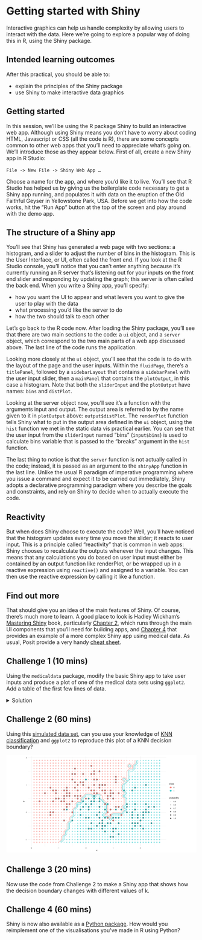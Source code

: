# Getting started with Shiny

Interactive graphics can help us handle complexity by allowing users to interact with the data. Here we're going to explore a popular way of doing this in R, using the Shiny package.

## Intended learning outcomes
After this practical, you should be able to:
* explain the principles of the Shiny package
* use Shiny to make interactive data graphics

## Getting started

In this session, we’ll be using the R package Shiny to build an interactive web app. Although using Shiny means you don’t have to worry about coding HTML, Javascript or CSS (all the code is R), there are some concepts common to other web apps that you’ll need to appreciate what’s going on. We’ll introduce those as they appear below. First of all, create a new Shiny app in R Studio:

```File -> New File -> Shiny Web App …```

Choose a name for the app, and where you’d like it to live. You’ll see that R Studio has helped us by giving us the boilerplate code necessary to get a Shiny app running, and populates it with data on the eruption of the Old Faithful Geyser in Yellowstone Park, USA. Before we get into how the code works, hit the “Run App” button at the top of the screen and play around with the demo app.

## The structure of a Shiny app

You’ll see that Shiny has generated a web page with two sections: a histogram, and a slider to adjust the number of bins in the histogram. This is the User Interface, or UI, often called the front end. If you look at the R Studio console, you’ll notice that you can’t enter anything because it’s currently running an R server that’s listening out for your inputs on the front end slider and responding by updating the graph; this server is often called the back end. When you write a Shiny app, you’ll specify:

* how you want the UI to appear and what levers you want to give the user to play with the data
* what processing you’d like the server to do
* how the two should talk to each other

Let’s go back to the R code now. After loading the Shiny package, you’ll see that there are two main sections to the code: a `ui` object, and a `server` object, which correspond to the two main parts of a web app discussed above. The last line of the code runs the application.

Looking more closely at the `ui` object, you’ll see that the code is to do with the layout of the page and the user inputs. Within the `fluidPage`, there’s a `titlePanel`, followed by a `sidebarLayout` that contains a `sidebarPanel` with the user input slider, then a `mainPanel` that contains the `plotOutput`, in this case a histogram. Note that both the `sliderInput` and the `plotOutput` have names: `bins` and `distPlot`.

Looking at the server object now, you’ll see it’s a function with the arguments input and output. The output area is referred to by the name given to it in `plotOutput` above: `output$distPlot`. The `renderPlot` function tells Shiny what to put in the output area defined in the `ui` object, using the `hist` function we met in the static data vis practical earlier. You can see that the user input from the `sliderInput` named “bins” (`input$bins`) is used to calculate bins variable that is passed to the “breaks” argument in the `hist` function.

The last thing to notice is that the `server` function is not actually called in the code; instead, it is passed as an argument to the `shinyApp` function in the last line. Unlike the usual R paradigm of imperative programming where you issue a command and expect it to be carried out immediately, Shiny adopts a declarative programming paradigm where you describe the  goals and constraints, and rely on Shiny to decide when to actually execute the code.

## Reactivity

But when does Shiny choose to execute the code? Well, you’ll have noticed that the histogram updates every time you move the slider; it reacts to user input. This is a principle called “reactivity” that is common in web apps: Shiny chooses to recalculate the outputs whenever the input changes. This means that any calculations you do based on user input must either be contained by an output function like renderPlot, or be wrapped up in a reactive expression using `reactive()` and assigned to a variable. You can then use the reactive expression by calling it like a function.

## Find out more

That should give you an idea of the main features of Shiny. Of course, there’s much more to learn. A good place to look is Hadley Wickham’s [Mastering Shiny](https://mastering-shiny.org/index.html) book, particularly [Chapter 2](https://mastering-shiny.org/basic-ui.html), which runs through the main UI components that you’ll need for building apps, and [Chapter 4](https://mastering-shiny.org/basic-case-study.html) that provides an example of a more complex Shiny app using medical data. As usual, Posit provide a very handy [cheat sheet](https://rstudio.github.io/cheatsheets/html/shiny.html).

## Challenge 1 (10 mins)
Using the `medicaldata` package, modify the basic Shiny app to take user inputs and produce a plot of one of the medical data sets using `ggplot2`. Add a table of the first few lines of data.

<details>
<summary>Solution</summary>

```R
library(shiny)
library(medicaldata)
library(ggplot2)

# Define UI for application that draws a histogram
ui <- fluidPage(

    # Application title
    titlePanel("Baseline polyp count in males and females"),

    # Flexible fluid row with narrow column for slider input for number of bins 
    fluidRow(
        column(width=4,
            sliderInput("bins",
                        "Number of bins:",
                        min = 1,
                        max = 50,
                        value = 30)
        ),

        # Show a plot of the generated distribution
        column(width=8,
           plotOutput("distPlot")
        )
    ),
    
    # A new row for the data table
    fluidRow(
      column(width=12,
             DT::DTOutput("dat_table")
      )
    )
)

# Define server logic required to draw a histogram
server <- function(input, output) {

    # Render the plot
    output$distPlot <- renderPlot({
      
      ggplot(polyps, aes(x=baseline, colour=sex, fill=sex)) +
        geom_histogram(alpha=0.5, position="identity", bins=input$bins) +
        facet_grid(sex ~ .)
      
    })
    
    # Render the table
    output$dat_table <- DT::renderDT(polyps, options=list(pageLength=10))
}

# Run the application 
shinyApp(ui = ui, server = server)

```

</details>

## Challenge 2 (60 mins)
Using this [simulated data set](moons.csv), can you use your knowledge of [KNN classification](https://www.rdocumentation.org/packages/class/versions/7.3-23/topics/knn) and `ggplot2` to reproduce this plot of a KNN decision boundary?

![plot of a KNN decision boundary](knn.png)

## Challenge 3 (20 mins)
Now use the code from Challenge 2 to make a Shiny app that shows how the decision boundary changes with different values of k.

## Challenge 4 (60 mins)
Shiny is now also available as a [Python package](https://shiny.posit.co/py/). How would you reimplement one of the visualisations you've made in R using Python?
